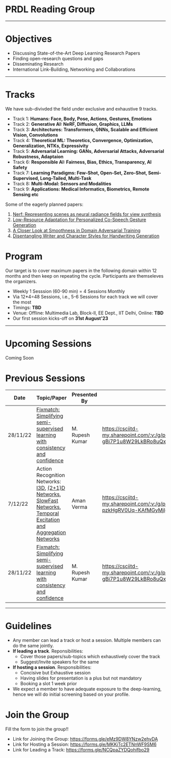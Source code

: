 # PRDL Reading Group

---

# Objectives
* Discussing State-of-the-Art Deep Learning Research Papers
* Finding open-research questions and gaps 
* Disseminating Research
* International Link-Building, Networking and Collaborations

---

# Tracks 
We have sub-divivded the field under exclusive and exhaustive 9 tracks.

* Track 1: **Humans: Face, Body, Pose, Actions, Gestures, Emotions**
* Track 2: **Generative AI: NeRF, Diffusion, Graphics, LLMs**
* Track 3: **Architectures: Transformers, GNNs, Scalable and Efficient Vision, Convolutions**
* Track 4: **Theoretical ML: Theoretics, Convergence, Optimization, Generalization, NTKs, Expressivity**
* Track 5: **Adversarial Learning: GANs, Adversarial Attacks, Adversarial Robustness, Adaptaion**
* Track 6: **Responsible AI: Fairness, Bias, Ethics, Transparency, AI Safety**
* Track 7: **Learning Paradigms: Few-Shot, Open-Set, Zero-Shot, Semi-Supervised, Long-Tailed, Multi-Task**
* Track 8: **Multi-Modal: Sensors and Modalities**
* Track 9: **Applications: Medical Informatics, Biometrics, Remote Sensing etc**

Some of the eagerly planned papers:
1. [Nerf: Representing scenes as neural radiance fields for view synthesis](https://dl.acm.org/doi/pdf/10.1145/3503250)
2. [Low-Resource Adaptation for Personalized Co-Speech Gesture Generation](https://openaccess.thecvf.com/content/CVPR2022/papers/Ahuja_Low-Resource_Adaptation_for_Personalized_Co-Speech_Gesture_Generation_CVPR_2022_paper.pdf)
3. [A Closer Look at Smoothness in Domain Adversarial Training](https://proceedings.mlr.press/v162/rangwani22a/rangwani22a.pdf)
4. [Disentangling Writer and Character Styles for Handwriting Generation](https://openaccess.thecvf.com/content/CVPR2023/papers/Dai_Disentangling_Writer_and_Character_Styles_for_Handwriting_Generation_CVPR_2023_paper.pdf)

# Program
Our target is to cover maximum papers in the following domain within 12 months and then keep on repeating the cycle. Participants are themseleves the organizers.
* Weekly 1 Sesssion (60-90 min) = 4 Sessions Monthly
* Via 12*4=48 Sessions, i.e., 5-6 Sessions for each track we will cover the most
* Timings: **TBD**
* Venue: Offline: Multimedia Lab, Block-II, EE Dept., IIT Delhi, Online: **TBD** 
* Our first session kicks-off on **31st August'23**

---

# Upcoming Sessions
Coming Soon

# Previous Sessions

| Date | Topic/Paper | Presented By | Link |
| ---- | ----------- | ------------ | ---- |
| 28/11/22 | [Fixmatch: Simplifying semi-supervised learning with consistency and confidence](https://proceedings.neurips.cc/paper/2020/file/06964dce9addb1c5cb5d6e3d9838f733-Paper.pdf) | M. Rupesh Kumar | https://csciitd-my.sharepoint.com/:v:/g/personal/eey217512_iitd_ac_in/EY1qXVyEXxNElvS-7CJkW-gBi7P1u8W29LkBRo8uQxH9_g | 
| 7/12/22 | Action Recognition Networks: [I3D](https://openaccess.thecvf.com/content_cvpr_2017/papers/Carreira_Quo_Vadis_Action_CVPR_2017_paper.pdf), [(2+1)D Networks](https://openaccess.thecvf.com/content_cvpr_2018/papers/Tran_A_Closer_Look_CVPR_2018_paper.pdf), [SlowFast Networks](https://openaccess.thecvf.com/content_ICCV_2019/papers/Feichtenhofer_SlowFast_Networks_for_Video_Recognition_ICCV_2019_paper.pdf), [Temporal Excitation and Aggregation Networks](https://openaccess.thecvf.com/content_CVPR_2020/papers/Li_TEA_Temporal_Excitation_and_Aggregation_for_Action_Recognition_CVPR_2020_paper.pdf)  | Aman Verma | https://csciitd-my.sharepoint.com/:v:/g/personal/eey217512_iitd_ac_in/EfmnQxyY_aFKoe62Fsw1NvwB-pzkHgRV0Uq-KAfMGyMjIg | 
| 28/11/22 | [Fixmatch: Simplifying semi-supervised learning with consistency and confidence](https://proceedings.neurips.cc/paper/2020/file/06964dce9addb1c5cb5d6e3d9838f733-Paper.pdf) | M. Rupesh Kumar | https://csciitd-my.sharepoint.com/:v:/g/personal/eey217512_iitd_ac_in/EY1qXVyEXxNElvS-7CJkW-gBi7P1u8W29LkBRo8uQxH9_g | 
---

# Guidelines
* Any member can lead a track or host a session. Multiple members can do the same jointly.
* **If leading a track**. Reponsibilities:
    * Cover those papers/sub-topics which exhaustively cover the track
    * Suggest/Invite speakers for the same
* **If hosting a session**. Responsibilities:
     * Concisive but Exhaustive session
     * Having slides for presentation is a plus but not mandatory
     * Booking a slot 1 week prior
* We expect a member to have adequate exposure to the deep-learning, hence we will do initial screening based on your profile.

# Join the Group
Fill the form to join the group!!
* Link for Joining the Group: https://forms.gle/eMz9DW8YNzw2ehvDA
* Link for Hosting a Session: https://forms.gle/MKKjTc2ETNnWF9SM6
* Link for Leading a Track: https://forms.gle/NCQpaZYDQohifbo29
